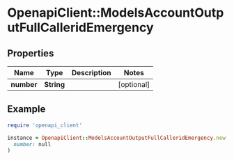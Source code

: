 # OpenapiClient::ModelsAccountOutputFullCalleridEmergency

## Properties

| Name | Type | Description | Notes |
| ---- | ---- | ----------- | ----- |
| **number** | **String** |  | [optional] |

## Example

```ruby
require 'openapi_client'

instance = OpenapiClient::ModelsAccountOutputFullCalleridEmergency.new(
  number: null
)
```


